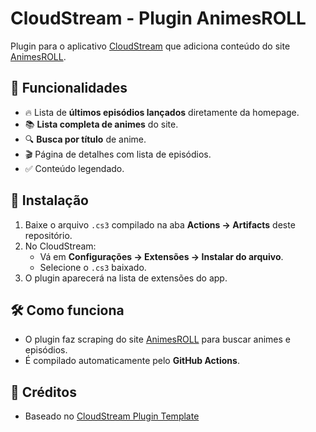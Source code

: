 # CloudStream - Plugin AnimesROLL

Plugin para o aplicativo [CloudStream](https://github.com/recloudstream/cloudstream) que adiciona conteúdo do site [AnimesROLL](https://www.anroll.net).

## 📌 Funcionalidades
- 🔥 Lista de **últimos episódios lançados** diretamente da homepage.
- 📚 **Lista completa de animes** do site.
- 🔍 **Busca por título** de anime.
- 🎬 Página de detalhes com lista de episódios.
- ✅ Conteúdo legendado.

## 🚀 Instalação
1. Baixe o arquivo `.cs3` compilado na aba **Actions → Artifacts** deste repositório.
2. No CloudStream:
   - Vá em **Configurações → Extensões → Instalar do arquivo**.
   - Selecione o `.cs3` baixado.
3. O plugin aparecerá na lista de extensões do app.

## 🛠️ Como funciona
- O plugin faz scraping do site [AnimesROLL](https://www.anroll.net) para buscar animes e episódios.
- É compilado automaticamente pelo **GitHub Actions**.

## 📝 Créditos
- Baseado no [CloudStream Plugin Template](https://github.com/recloudstream/TestPlugins)
